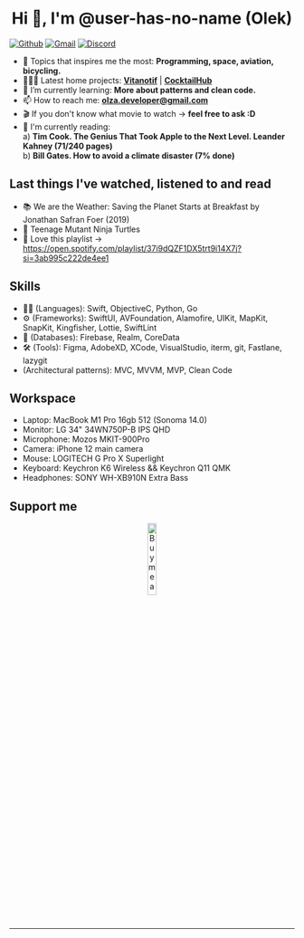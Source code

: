 
<h1 align="center">Hi 👋, I'm @user-has-no-name (Olek) </h1>

[![Github](https://img.shields.io/badge/-Github-000?style=flat&logo=Github&logoColor=white)](https://github.com/user-has-no-name)
[![Gmail](https://img.shields.io/badge/-Gmail-c14438?style=flat&logo=Gmail&logoColor=white)](mailto:zavazhenski@gmail.com)
[![Discord](https://img.shields.io/badge/Discord-7289DA?style=flat&logo=discord&logoColor=white)](https://discordapp.com/users/215762051153395713)


- 👀 Topics that inspires me the most: **Programming, space, aviation, bicycling.**
- 👨🏽‍💻 Latest home projects: **[Vitanotif](https://apps.apple.com/us/app/vitanotif/id1627758080?platform=iphone)** | **[CocktailHub](https://apps.apple.com/pl/app/cocktailhub/id6450275327?platform=iphone)** 
- 🌱 I’m currently learning: **More about patterns and clean code.**
- 📫 How to reach me: **olza.developer@gmail.com**
- 🎬 If you don't know what movie to watch -> **feel free to ask :D**
- 📖 I'm currently reading: <br /> 
     a) **Tim Cook. The Genius That Took Apple to the Next Level. Leander Kahney (71/240 pages)**<br /> 
     b) **Bill Gates. How to avoid a climate disaster (7% done)**<br /> 

## Last things I've watched, listened to and read 
- 📚 We are the Weather: Saving the Planet Starts at Breakfast by Jonathan Safran Foer (2019) 
- 🍿 Teenage Mutant Ninja Turtles
- 🎵 Love this playlist -> https://open.spotify.com/playlist/37i9dQZF1DX5trt9i14X7j?si=3ab995c222de4ee1


## Skills
- 👨‍💻 (Languages): Swift, ObjectiveC, Python, Go
- ⚙️ (Frameworks): SwiftUI, AVFoundation, Alamofire, UIKit, MapKit, SnapKit, Kingfisher, Lottie, SwiftLint
- 💽 (Databases): Firebase, Realm, CoreData
- 🛠 (Tools): Figma, AdobeXD, XCode, VisualStudio, iterm, git, Fastlane, lazygit
- (Architectural patterns): MVC, MVVM, MVP, Clean Code


## Workspace
- Laptop: MacBook M1 Pro 16gb 512 (Sonoma 14.0)
- Monitor: LG 34" 34WN750P-B IPS QHD
- Microphone: Mozos MKIT-900Pro
- Camera: iPhone 12 main camera
- Mouse: LOGITECH G Pro X Superlight
- Keyboard: Keychron K6 Wireless && Keychron Q11 QMK
- Headphones: SONY WH-XB910N Extra Bass


## Support me
<!-- Your support, if you have it 
@onimur created this image, feel free to use it. 
-->
<p align="center">
  <a href="https://www.buymeacoffee.com/olza" target="_blank">
      <img width="18%" alt="Buy me a coffee" src="https://raw.githubusercontent.com/onimur/.github/master/.resources/support-buy-coffee.png"/>
  </a>
</p>

---
